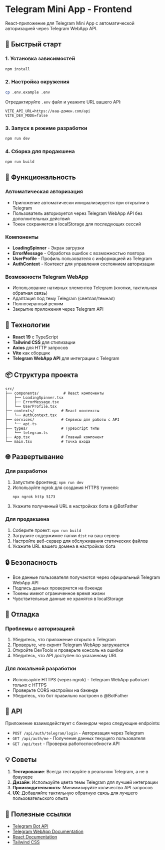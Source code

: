 # Telegram Mini App - Frontend

React-приложение для Telegram Mini App с автоматической авторизацией через Telegram WebApp API.

## 🚀 Быстрый старт

### 1. Установка зависимостей
```bash
npm install
```

### 2. Настройка окружения
```bash
cp .env.example .env
```

Отредактируйте `.env` файл и укажите URL вашего API:
```env
VITE_API_URL=https://ваш-домен.com/api
VITE_DEV_MODE=false
```

### 3. Запуск в режиме разработки
```bash
npm run dev
```

### 4. Сборка для продакшена
```bash
npm run build
```

## 📱 Функциональность

### Автоматическая авторизация
- Приложение автоматически инициализируется при открытии в Telegram
- Пользователь авторизуется через Telegram WebApp API без дополнительных действий
- Токен сохраняется в localStorage для последующих сессий

### Компоненты
- **LoadingSpinner** - Экран загрузки
- **ErrorMessage** - Обработка ошибок с возможностью повтора
- **UserProfile** - Профиль пользователя с информацией из Telegram
- **AuthContext** - Контекст для управления состоянием авторизации

### Возможности Telegram WebApp
- Использование нативных элементов Telegram (кнопки, тактильная обратная связь)
- Адаптация под тему Telegram (светлая/темная)
- Полноэкранный режим
- Закрытие приложения через Telegram API

## 🔧 Технологии

- **React 19** с TypeScript
- **Tailwind CSS** для стилизации
- **Axios** для HTTP запросов
- **Vite** как сборщик
- **Telegram WebApp API** для интеграции с Telegram

## 📦 Структура проекта

```
src/
├── components/           # React компоненты
│   ├── LoadingSpinner.tsx
│   ├── ErrorMessage.tsx
│   └── UserProfile.tsx
├── contexts/            # React контексты
│   └── AuthContext.tsx
├── services/            # Сервисы для работы с API
│   └── api.ts
├── types/               # TypeScript типы
│   └── telegram.ts
├── App.tsx              # Главный компонент
└── main.tsx             # Точка входа
```

## 🌐 Развертывание

### Для разработки
1. Запустите фронтенд: `npm run dev`
2. Используйте ngrok для создания HTTPS туннеля:
   ```bash
   npx ngrok http 5173
   ```
3. Укажите полученный URL в настройках бота в @BotFather

### Для продакшена
1. Соберите проект: `npm run build`
2. Загрузите содержимое папки `dist` на ваш сервер
3. Настройте веб-сервер для обслуживания статических файлов
4. Укажите URL вашего домена в настройках бота

## 🔒 Безопасность

- Все данные пользователя получаются через официальный Telegram WebApp API
- Подпись данных проверяется на бэкенде
- Токены имеют ограниченное время жизни
- Чувствительные данные не хранятся в localStorage

## 🐛 Отладка

### Проблемы с авторизацией
1. Убедитесь, что приложение открыто в Telegram
2. Проверьте, что скрипт Telegram WebApp загружается
3. Откройте DevTools и проверьте консоль на ошибки
4. Убедитесь, что API доступен по указанному URL

### Для локальной разработки
- Используйте HTTPS (через ngrok) - Telegram WebApp работает только с HTTPS
- Проверьте CORS настройки на бэкенде
- Убедитесь, что бот правильно настроен в @BotFather

## 📝 API

Приложение взаимодействует с бэкендом через следующие endpoints:

- `POST /api/auth/telegram/login` - Авторизация через Telegram
- `GET /api/auth/me` - Получение данных текущего пользователя
- `GET /api/test` - Проверка работоспособности API

## 💡 Советы

1. **Тестирование**: Всегда тестируйте в реальном Telegram, а не в браузере
2. **Дизайн**: Используйте цвета темы Telegram для лучшей интеграции
3. **Производительность**: Минимизируйте количество API запросов
4. **UX**: Добавляйте тактильную обратную связь для лучшего пользовательского опыта

## 🔗 Полезные ссылки

- [Telegram Bot API](https://core.telegram.org/bots/api)
- [Telegram WebApp Documentation](https://core.telegram.org/bots/webapps)
- [React Documentation](https://react.dev/)
- [Tailwind CSS](https://tailwindcss.com/)
